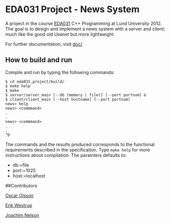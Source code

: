 # EDA031 Project - News System
A project in the course [EDA031](http://cs.lth.se/eda031) C++ Programming at Lund University 2012. The goal is to design and implement a news system with a server and client; much like the good old Usenet but more lightweight. 

For further documentation; visit [doc/](https://github.com/erikw/eda031_project/tree/master/doc).

## How to build and run
Compile and run by typing the following commands:

	$ cd eda031_project/build/
	$ make help
	$ make
	$ server/server_main [--db (memory | file)] [--port portnum] &
	$ client/client_main [--host hostname] [--port portnum]
	news> help
	news> <commmand>
	.
	.
	news> <commmand>
	.
	.
	^D

The commands and the results produced corresponds to the functional requirements described in the specification. Type `make help` for more instructions about compilation. The paramters defaults to:

* db:=file
* port:=1025
* host:=localhost

##Contributors

[Oscar Olsson](https://github.com/DrunkenInfant)

[Erik Westrup](https://github.com/erikw)

[Joachim Nelson](https://github.com/pimpimmi)
